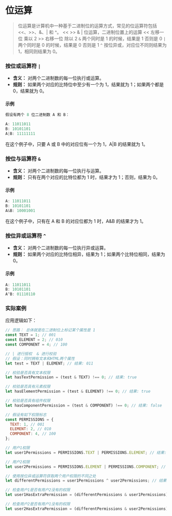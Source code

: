 # 位运算

> 位运算是计算机中一种基于二进制位的运算方式，常见的位运算符包括 <<、>>、&、| 和 ^。
> << >> & | 位运算，二进制位置上的运算
> << 左移一位 乘以 2
> \>> 右移一位 除以 2
> `&` 两个同时是 1 的时候，结果是 1 否则是 0
> `|` 两个同时是 0 的时候，结果是 0 否则是 1
> `^` 按位异或，对应位不同则结果为 1，相同则结果为 0。

### 按位或运算符 `|`

- **含义：** 对两个二进制数的每一位执行或运算。
- **规则：** 如果两个对应的比特位中至少有一个为 1，结果就为 1；如果两个都是 0，结果就为 0。

#### 示例

```js
假设有两个 8 位二进制数 A 和 B：

A: 11011011
B: 10101101
A|B: 11111111
```

在这个例子中，只要 A 或 B 中的对应位有一个为 1，A|B 的结果就为 1。

### 按位与运算符 `&`

- **含义：** 对两个二进制数的每一位执行与运算。
- **规则：** 只有在两个对应的比特位都为 1 时，结果才为 1；否则，结果为 0。

#### 示例

```js
A: 11011011
B: 10101101
A&B: 10001001
```

在这个例子中，只有在 A 和 B 的对应位都为 1 时，A&B 的结果才为 1。

### 按位异或运算符 `^`

- **含义：** 对两个二进制数的每一位执行异或运算。
- **规则：** 如果两个对应的比特位相异，结果为 1；如果两个比特位相同，结果为 0。

#### 示例

```js
A: 11011011
B: 10101101
A^B: 01110110
```

### 实际案例

应用逻辑如下：

```js
// 思路： 总体就是在二进制位上标记某个属性是 1
const TEXT = 1; // 001
const ELEMENT = 2; // 010
const COMPONENT = 4; // 100

// | 进行授权  & 进行校验
// 假设：同时拥有文本和HTML两个属性
let test = TEXT | ELEMENT; // 结果: 011

// 校验是否具有文本权限
let hasTextPermission = (test & TEXT) !== 0; // 结果: true

// 校验是否具有元素权限
let hasElementPermission = (test & ELEMENT) !== 0; // 结果: true

// 校验是否具有组件权限
let hasComponentPermission = (test & COMPONENT) !== 0; // 结果: false
```

```js
// 假设有如下权限标志
const PERMISSIONS = {
  TEXT: 1, // 001
  ELEMENT: 2, // 010
  COMPONENT: 4, // 100
};

// 用户1权限
let user1Permissions = PERMISSIONS.TEXT | PERMISSIONS.ELEMENT; // 结果: 011

// 用户2权限
let user2Permissions = PERMISSIONS.ELEMENT | PERMISSIONS.COMPONENT; // 结果: 110

// 使用按位异或运算符获取两个用户权限的不同之处
let differentPermissions = user1Permissions ^ user2Permissions; // 结果: 101

// 检查用户1是否有用户2没有的权限
let user1HasExtraPermission = (differentPermissions & user1Permissions) !== 0; // 结果: true

// 检查用户2是否有用户1没有的权限
let user2HasExtraPermission = (differentPermissions & user2Permissions) !== 0; // 结果: true
```
